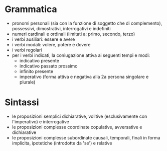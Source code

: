 # Grammatica
- pronomi personali (sia con la funzione di soggetto che di complemento), possessivi, dimostrativi, interrogativi e indefiniti
- numeri cardinali e ordinali (limitati a: primo, secondo, terzo)
- i verbi ausiliari: essere e avere
- i verbi modali: volere, potere e dovere
- i verbi regolari
- per i verbi indicati, la coniugazione attiva ai seguenti tempi e modi:
    - indicativo presente
    - indicativo passato prossimo
    - infinito presente
    - imperativo (forma attiva e negativa alla 2a persona singolare e plurale)

# Sintassi
- le proposizioni semplici dichiarative, volitive (esclusivamente con l'imperativo) e interrogative
- le proposizioni complesse coordinate copulative, avversative e dichiarative
- le proposizioni complesse subordinate causali, temporali, finali in forma implicita, ipotetiche (introdotte da 'se') e relative